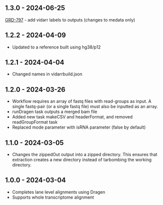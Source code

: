 ## 1.3.0 - 2024-06-25
[GRD-797](https://jira.oicr.on.ca/browse/GRD-797) - add vidarr labels to outputs (changes to medata only)
## 1.2.2 - 2024-04-09
- Updated to a reference built using hg38/p12
## 1.2.1 - 2024-04-04
- Changed names in vidarrbuild.json
## 1.2.0 - 2024-03-26
- Workflow requires an array of fastq files with read-groups as input. A single fastq-pair (or a single fastq file) must also be inputted as an array. 
- runDragen task outputs a merged bam file
- Added new task makeCSV and headerFormat, and removed readGroupFormat task
- Replaced mode parameter with isRNA parameter (false by default)
## 1.1.0 - 2024-03-05
- Changes the zippedOut output into a zipped directory. This ensures that extraction creates a new directory instead of tarbombing the working directory.
## 1.0.0 - 2024-03-04
- Completes lane level alignments using Dragen
- Supports whole transcriptome alignment
